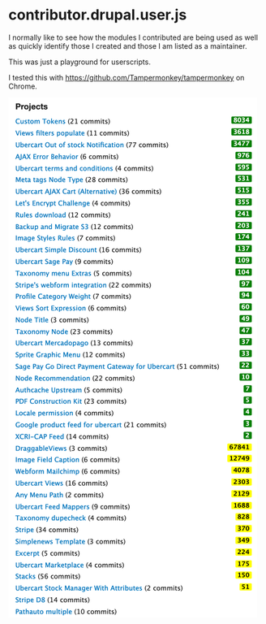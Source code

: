 # contributor.drupal.user.js

I normally like to see how the modules I contributed are being used as well as quickly identify those I created and those I am listed as a maintainer.

This was just a playground for userscripts.

I tested this with https://github.com/Tampermonkey/tampermonkey on Chrome.

![Screenshot](screenshot.png)
